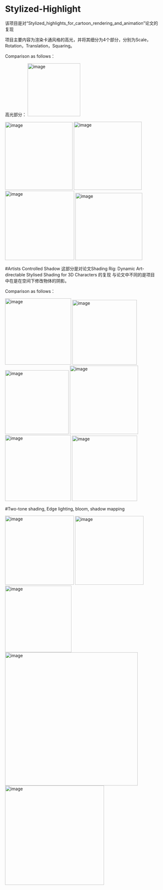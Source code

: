 # Stylized-Highlight
该项目是对“Stylized_highlights_for_cartoon_rendering_and_animation”论文的复现

项目主要内容为渲染卡通风格的高光，并将其细分为4个部分，分别为Scale，Rotation，Translation，Squaring。

Comparison as follows：

高光部分：
<img width="173" alt="image" src="https://github.com/ZioulePang/Artisted-Controlled-Highlights-and-Shadow/assets/93811399/12c96794-2d1a-49a2-a8aa-4df36181e26f">



<img width="222" alt="image" src="https://github.com/ZioulePang/Artisted-Controlled-Highlights-and-Shadow/assets/93811399/5a6c83cc-ad24-4c13-9fe4-0b0aaeafea89">
<img width="223" alt="image" src="https://github.com/ZioulePang/Artisted-Controlled-Highlights-and-Shadow/assets/93811399/e770f422-2363-4d2b-bc17-56e76598d97c">

<img width="227" alt="image" src="https://github.com/ZioulePang/Artisted-Controlled-Highlights-and-Shadow/assets/93811399/8bd2d7b6-821a-4e67-ba3a-657351baae58">
<img width="220" alt="image" src="https://github.com/ZioulePang/Artisted-Controlled-Highlights-and-Shadow/assets/93811399/94d8cf03-a7c8-4569-8d73-1edcc1993985">

#Artists Controlled Shadow
这部分是对论文Shading Rig: Dynamic Art-directable Stylised Shading for 3D Characters 的复现
与论文中不同的是项目中在是在空间下修改物体的阴影。

Comparison as follows：

<img width="217" alt="image" src="https://github.com/ZioulePang/Artisted-Controlled-Highlights-and-Shadow/assets/93811399/2d4de1fc-fd12-4e30-8ab3-3cc291df21f5">
<img width="212" alt="image" src="https://github.com/ZioulePang/Artisted-Controlled-Highlights-and-Shadow/assets/93811399/df7b0648-efb3-41a2-bbf2-5aee500fb42e">

<img width="209" alt="image" src="https://github.com/ZioulePang/Artisted-Controlled-Highlights-and-Shadow/assets/93811399/9273f0b4-2893-4cc0-b785-cdfbb6f505c3">
<img width="224" alt="image" src="https://github.com/ZioulePang/Artisted-Controlled-Highlights-and-Shadow/assets/93811399/5f0d3fe3-8d57-425e-bb22-dcef30f09a86">

<img width="216" alt="image" src="https://github.com/ZioulePang/Artisted-Controlled-Highlights-and-Shadow/assets/93811399/bf431706-cec9-47db-a5b3-67b909e8ca2a">
<img width="214" alt="image" src="https://github.com/ZioulePang/Artisted-Controlled-Highlights-and-Shadow/assets/93811399/29f9f94d-e6c5-4d00-9dae-bee635c8fedd">

#Two-tone shading, Edge lighting, bloom, shadow mapping

<img width="226" alt="image" src="https://github.com/ZioulePang/Artisted-Controlled-Highlights-and-Shadow/assets/93811399/b2483ffa-cb2d-4d00-a6f7-e0ff366241cc">
<img width="225" alt="image" src="https://github.com/ZioulePang/Artisted-Controlled-Highlights-and-Shadow/assets/93811399/c1dbeb34-9733-487d-84f9-8c1f740ea4a1">
<img width="218" alt="image" src="https://github.com/ZioulePang/Artisted-Controlled-Highlights-and-Shadow/assets/93811399/db5ed012-55ba-4ea2-b579-6ac7591a9881">
<img width="436" alt="image" src="https://github.com/ZioulePang/Artisted-Controlled-Highlights-and-Shadow/assets/93811399/fe41ebd3-8291-4eb4-906c-408f13207586">
<img width="325" alt="image" src="https://github.com/ZioulePang/Artisted-Controlled-Highlights-and-Shadow/assets/93811399/03b6a0b0-bf85-4e30-a9ab-96d7c6ada636">


